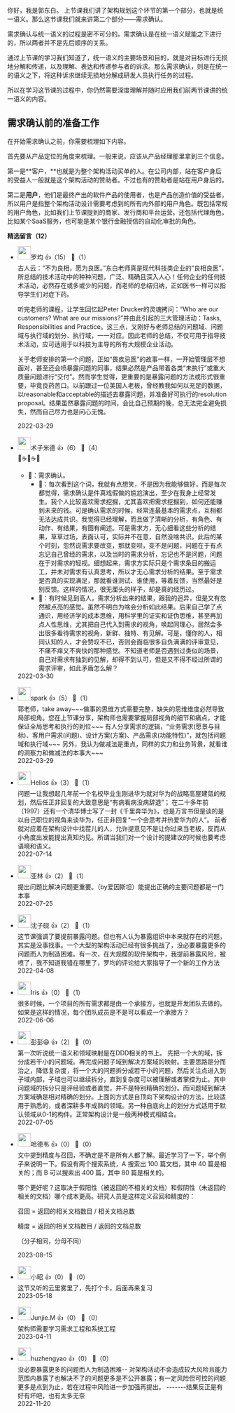 你好，我是郭东白。 上节课我们讲了架构规划这个环节的第一个部分，也就是统一语义。那么这节课我们就来讲第二个部分——需求确认。

需求确认与统一语义的过程是密不可分的。需求确认是在统一语义赋能之下进行的，所以两者并不是先后顺序的关系。

通过上节课的学习我们知道了，统一语义的主要场景和目的，就是对目标进行无损地分解和传递，以及理解、表达和传递参与者的诉求。那么需求确认，则是在统一的语义之下，将这种诉求继续无损地分解成研发人员执行任务的过程。

所以在学习这节课的过程中，你仍然需要深度理解并随时应用我们前两节课讲的统一语义的内容。

## 需求确认前的准备工作

在开始需求确认之前，你需要梳理如下内容。

首先要从产品定位的角度来梳理。一般来说，应该从产品经理那里拿到三个信息。

第一是**客户，**也就是为整个架构活动买单的人。在公司内部，站在客户身后的受益人一般就是这个架构活动的赞助者。不过也有的赞助者是站在用户身后的。

第二是**用户**，他们是最终产出的软件产品的使用者，也是产品创造价值的受益者。所以用户是指整个架构活动设计需要考虑到的所有内外部的用户角色。既包括常规的用户角色，比如我们上节课提到的商家、发行商和平台运营。还包括代理角色，比如某个SaaS服务，也可能是某个银行金融授信的自动化审批的角色。
<div><strong>精选留言（12）</strong></div><ul>
<li><img src="https://static001.geekbang.org/account/avatar/00/2b/a0/50/390187f3.jpg" width="30px"><span>罗均</span> 👍（15） 💬（1）<div>古人云：“不为良相，愿为良医。”东白老师真是现代科技类企业的“良相良医”，所总结的技术活动中的种种问题，广泛、精确且深入人心！任何企业的任何技术活动，必然存在或多或少的问题，而老师的总结归纳，正如医书一样可以指导学生们对症下药。

听完老师的课程，让学生回忆起Peter Drucker的灵魂拷问：“Who are our customers? What are our missions?”并由此引起的三大管理活动：Tasks, Responsibilities and Practice。这三点，又刚好与老师总结的问题域、问题域与执行域的划分、执行域，一一对应。因此老师的总结，不仅可用于指导技术活动，应可适用于以科技为主导的所有大规模企业活动。

关于老师安排的第一个问题，正如“畏疾忌医”的故事一样，一开始管理层不想面对，甚至还会喷暴露问题的同事，结果必然是产品带着各类“未执行”或重大质量问题进行“交付”。然而学生觉得，更重要的是暴露问题的方法或形式很重要，毕竟良药苦口。以前跟过一位美国人老板，曾经教我如何以充足的数据，以reasonable和acceptable的描述去暴露问题，并准备好可执行的resolution proposal。结果虽然暴露问题的时间，会比自己预期的晚，总无法完全避免损失，然而自己尽力也是问心无愧。</div>2022-03-29</li><br/><li><img src="https://static001.geekbang.org/account/avatar/00/1c/f6/27/c27599ae.jpg" width="30px"><span>术子米德</span> 👍（6） 💬（4）<div>🤔☕️🤔☕️🤔
* 📖：需求确认。
    * 🤔：每次看到这个词，我就有点想笑，不是因为我能够做好，而是每次都觉得，需求确认是件真戏假做的尴尬演出，至少在我身上经常发生。我个人比较喜欢需求挖掘，尤其喜欢把需求挖掘到，如何还能赚到未来的钱。可是确认需求的时候，经常连最基本的需求点，互相都无法达成共识。我觉得已经理解，而且做了清晰的分析，有角色、有动作、有结果，有图有阐述。可是需求方，无心细看这些分析的结果，草草过场，表面认可，实际并不在意，自然没啥共识。此后的某个时刻，忽然说需求要改变，那就变呗，变不是问题，问题在于有点忘记自己曾经的需求，以及当时的需求分析，忘记也不是问题，问题在于对需求的轻视。细想起来，需求方实际只是个需求条目的搬运工，并未对需求有认真思考，所以才无心需求分析的结果。至于需求是否真的实现满足，那就看谁测试、谁使用，等着反馈，当然最好是别反馈。这样的情况，很无厘头的样子，却是真的经历过。
    * 🤔：有时候见到高人，需求分析出来的结果，跟我的迥异，但是又有忽然被点亮的感觉。虽然不明白为啥会分析如此结果。后来自己学了点通识，用经济学的成本思维，用科学里的证实和证伪思维，甚至再加点人性思维，尤其把自己代入到需求的视角，唤起同理心，居然会多出很多看待需求的视角，新鲜、独特、有见解。可是，懂你的人，相同认知的人，才会赞叹不已，否则会面临很多自负满满的评审意见，不痛不痒又不爽快的那种感觉。不知道老师是否遇到过类似的场景，自己对需求有独到的见解，却得不到认可，但是又不得不经过所谓的需求评审，如此矛盾怎么解？
</div>2022-03-30</li><br/><li><img src="https://static001.geekbang.org/account/avatar/00/11/09/fb/52a662b2.jpg" width="30px"><span>spark</span> 👍（5） 💬（1）<div>郭老师，take away~~~做事的思维方式需要完整，缺失的思维维度必然导致局部视角。您在上节课分享，架构师也需要掌握局部视角的细节和痛点，才能保证全局思考和执行的到位~~~
有人分享需求的逻辑，“业务需求(愿景与目标)、客用户需求(问题)、设计方案(方案)、产品需求(功能特性)”，就包括问题域和执行域~~~
另外，我认为做减法是重点，同样的实力和业务背景，就看谁的洞察力和做减法的本事大~~~</div>2022-03-29</li><br/><li><img src="http://thirdwx.qlogo.cn/mmopen/vi_32/Q0j4TwGTfTKJrOl63enWXCRxN0SoucliclBme0qrRb19ATrWIOIvibKIz8UAuVgicBMibIVUznerHnjotI4dm6ibODA/132" width="30px"><span>Helios</span> 👍（3） 💬（1）<div>问题一让我想起几年前一个名校毕业生刚进华为就对华为的战略高屋建瓴的规划，然后任正非回复的大致意思是“有病看病没病辞退”；
在二十多年前（1997）还有一个清华博士写了一封《千里奔华为》，也是万言书但是谈的是以自己职位的视角来谈华为，任正非回复“一个会思考并热爱华为的人”。
前者就对应着在架构设计中找茬儿的人，允许提意见不是让你过来当老板，反而从小角度出发能提出真知灼见。所谓当我们对一个设计的提建议的时候也要考虑语境和语义。</div>2022-07-14</li><br/><li><img src="https://static001.geekbang.org/account/avatar/00/0f/8c/5c/3f164f66.jpg" width="30px"><span>亚林</span> 👍（2） 💬（1）<div>提出问题比解决问题更重要。（by爱因斯坦）能提出正确的主要问题都是一门本事</div>2022-07-25</li><br/><li><img src="http://thirdwx.qlogo.cn/mmopen/vi_32/1znsUF88YEepJS9I58GGJict9NYTRybkz993KlPpvnC0sTibm3d6bWLIyhcETsYrVDPiakiaextmrXbnFkIsL7EfRQ/132" width="30px"><span>沈子砚</span> 👍（2） 💬（1）<div>这节课强调了要提前暴露问题。但也有人认为暴露组织中本来就存在的问题，其实是没事找事。一个大型的架构活动已经有很多挑战了，没必要暴露更多的问题而人为制造困难。有一次，在大规模的软件架构中，我提前暴露风险，被喷了，我不知道我错在哪里了，罗均的评论给大家指导了一个新的工作方法</div>2022-04-08</li><br/><li><img src="https://static001.geekbang.org/account/avatar/00/12/5b/f4/1a9c16fc.jpg" width="30px"><span>Iris</span> 👍（0） 💬（1）<div>很多时候，一个项目的所有需求都是由一个承接方，也就是开发团队去做的。如果是这样的情况，每个团队成员是不是可以看成一个承接方？</div>2022-06-06</li><br/><li><img src="https://static001.geekbang.org/account/avatar/00/2b/8f/ad/c3aa2da3.jpg" width="30px"><span>彭彭😄</span> 👍（2） 💬（0）<div>第一次听说统一语义和领域映射是在DDD相关的书上。
先把一个大的域，拆分成若干小的问题域。再完成问题子域到解决方案域的映射。主要思路是分而治之，降低复杂度，将一个大的问题拆分成若干小的问题，然后关注点进入到子域内部，子域也可以继续拆分，直到复杂度可以被理解或者掌控为止。其中问题域的拆分只是评经验或者直觉，并不是特别精确的划分。而问题域到解决方案域确是相对精确的划分。上面的方式是自顶向下架构设计的方法，比较适用于熟悉的，或者深耕多年成熟的领域。另一种自底向上的划分方式适用于默认领域从0-1的构件。正常架构设计是一般两种模式相结合。</div>2022-07-05</li><br/><li><img src="https://static001.geekbang.org/account/avatar/00/18/fa/dd/f640711f.jpg" width="30px"><span>哈德韦</span> 👍（0） 💬（0）<div>文中提到精度与召回，不确定是不是所有人都了解。最近学习了一下，举个例子来说明一下。假设有两个搜索系统，A 搜索出 100 篇文档，其中 40 篇是相关的；而 B 可以搜索出 400 篇，其中 80 篇是相关的。

哪个更好呢？这取决于假阳性（被返回的不相关的文档）和假阴性（未返回的相关的文档）哪个成本更高。研究人员是这样定义召回和精度的：

召回 = 返回的相关文档数目 &#47; 相关文档总数

精度 = 返回的相关文档数目 &#47; 返回的文档总数

（分子相同，分母不同）</div>2023-08-15</li><br/><li><img src="https://static001.geekbang.org/account/avatar/00/14/3f/39/a4c2154b.jpg" width="30px"><span>小昭</span> 👍（0） 💬（0）<div>这节又听的云里雾里了，先打个卡，后面再来复习</div>2023-05-18</li><br/><li><img src="https://static001.geekbang.org/account/avatar/00/19/70/3d/93aa82b6.jpg" width="30px"><span>Junjie.M</span> 👍（0） 💬（0）<div>架构师需要学习需求工程和系统工程</div>2023-04-11</li><br/><li><img src="http://thirdwx.qlogo.cn/mmopen/vi_32/B7eZcETNfxUlRzSQLqa5UM8vSReaNHIibO6iaOzIk1eicYy3cKEX5FjGYicH2GjzeTwbyyzIqyab034SDX9ay9Z8Tg/132" width="30px"><span>huzhengyao</span> 👍（0） 💬（0）<div>没必要暴露更多的问题而人为制造困难--
对架构活动不会造成较大风险且能力范围内暴露了也解决不了的问题更多是不公开暴露；有一定风险但可控的问题更多是点到为止，若在过程中风险进一步加强再提出。
-------结果反正是有好有坏吧，也有太多无奈</div>2022-11-20</li><br/>
</ul>